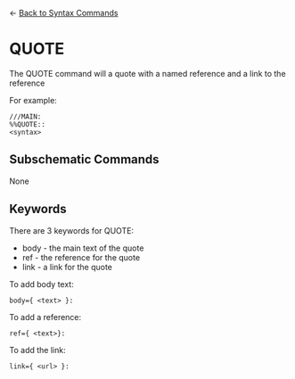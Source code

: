 <- [Back to Syntax Commands](syntax-commands.md)

# QUOTE

The QUOTE command will a quote with a named reference and a link to the reference

For example:

    ///MAIN:
    %%QUOTE::
    <syntax>

## Subschematic Commands

None

## Keywords

There are 3 keywords for QUOTE:

- body - the main text of the quote
- ref - the reference for the quote
- link - a link for the quote

To add body text:

    body={ <text> }:

To add a reference:

    ref={ <text>}:

To add the link:

    link={ <url> }:
